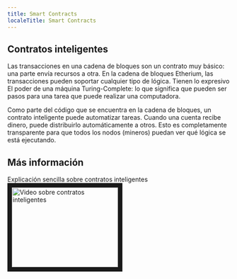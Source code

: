 ```yaml
---
title: Smart Contracts
localeTitle: Smart Contracts
---
```

## Contratos inteligentes

Las transacciones en una cadena de bloques son un contrato muy básico: una parte envía recursos a otra. En la cadena de bloques Etherium, las transacciones pueden soportar cualquier tipo de lógica. Tienen lo expresivo El poder de una máquina Turing-Complete: lo que significa que pueden ser pasos para una tarea que puede realizar una computadora.

Como parte del código que se encuentra en la cadena de bloques, un contrato inteligente puede automatizar tareas. Cuando una cuenta recibe dinero, puede distribuirlo automáticamente a otros. Esto es completamente transparente para que todos los nodos (mineros) puedan ver qué lógica se está ejecutando.

## Más información
Explicación sencilla sobre contratos inteligentes
<br>
<a href="http://www.youtube.com/watch?feature=player_embedded&v=QXQPCUQ5t10" target="_blank"><img src="http://img.youtube.com/vi/QXQPCUQ5t10/0.jpg" alt="Video sobre contratos inteligentes" width="240" height="180" border="10" /></a>
